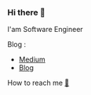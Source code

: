 ### Hi there 👋

I'am Software Engineer

Blog :
- [Medium](https://medium.com/@akwanmaroso)
- [Blog](http://akwanmaroso.netlify.app/)

How to reach me [📩](mailto:akwanmaroso@gmail.com)

